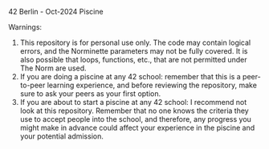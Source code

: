 42 Berlin - Oct-2024 Piscine

Warnings:

1. This repository is for personal use only. The code may contain logical errors, and the Norminette parameters may not be fully covered. It is also possible that loops, functions, etc., that are not permitted under The Norm are used.
2. If you are doing a piscine at any 42 school: remember that this is a peer-to-peer learning experience, and before reviewing the repository, make sure to ask your peers as your first option.
3. If you are about to start a piscine at any 42 school: I recommend not look at this repository. Remember that no one knows the criteria they use to accept people into the school, and therefore, any progress you might make in advance could affect your experience in the piscine and your potential admission.
